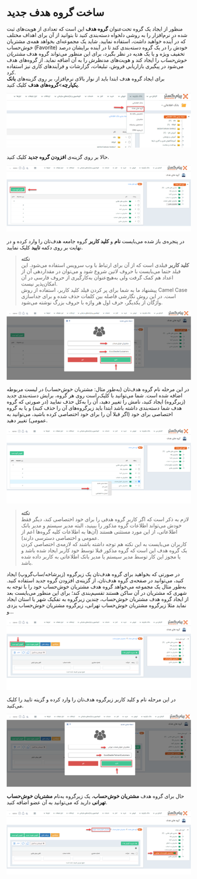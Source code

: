 # ساخت گروه هدف جدید
منظور از ایجاد یک گروه تحت‌عنوان **گروه هدف** این است که تعدادی از هویت‌های ثبت شده در نرم‌افزار را به روشی دلخواه دسته‌بندی کنید تا بتوانید از آن برای اهداف مختلف که در آینده خواهید داشت، استفاده نمایید. شاید یک مجموعه‌ای بخواهد همه‌ی مشتریان خوش‌حساب (Favorite) خودش را در یک گروه دسته‌بندی کند تا در آینده برایشان درصد تخفیف ویژه و یا یک هدیه‌ در نظر بگیرد، برای این منظور می‌تواند گروه هدف *مشتریان خوش‌حساب* را ایجاد کند و هویت‌های مدنظرش را به آن اضافه نماید. از گروه‌های هدف می‌شود در پیگیری بازاریابی فروش، تبلیغات، گزارشات و فرآیندهای کاری نیز استفاده کرد. <br>
‌برای ایجاد گروه هدف ابتدا باید از نوار بالای نرم‌افزار، بر روی گزینه‌‌های **بانک یکپارچه**>**گروه‌های هدف** کلیک کنید.<br>

![انتخاب گزینه‌ی گروه‌های هدف](../Images/SelectingTheOptionOfTargetGroups.png) 

حالا بر روی گزینه‌ی **افزودن گروه جدید** کلیک کنید.<br>

 ![ایجاد گروه هدف جدید](../Images/SelectTheOptionToAddaNewTargetGroup.png)

 در پنجره‌ی باز شده می‌بایست **نام** و **کلید کاربر** گروه جامعه هدف‌تان را وارد کرده و در نهایت بر روی دکمه **تایید** کلیک نمایید.<br>
 > **نکته**<br>
 > **کلید کاربر** فیلدی است که از آن برای ارتباط با وب سرویس استفاده می‌شود. این فیلد حتما می‌بایست با حروف لاتین شروع شود و می‌توان در مقداردهی آن از اعداد هم کمک گرفت ولی به‌هیچ‌عنوان به‌کارگیری از حروف فارسی در آن امکان‌پذیر نیست.<br>
 > پیشنهاد ما به شما برای پر کردن فیلد کلید کاربر، استفاده از روش Camel Case است. در این روش نگارشی فاصله بین کلمات حذف شده و برای جداسازی واژگان از یکدیگر، حرف اول هر واژه با حروف بزرگ نوشته می‌شود.

 ![تعریف نام گروه هدف جدید](../Images/NamingTheTargetGroup.png)

در این مرحله نام گروه هدف‌تان (به‌طور مثال: مشتریان خوش‌حساب) در لیست مربوطه اضافه شده است. شما می‌توانید با کلیک‌راست روی هر گروه، برایش دسته‌بندی جدید (زیرگروه) ایجاد کنید، نامش را تغییر دهید، آن را به‌کل حذف نمایید (در صورتی که گروه هدف شما دسته‌بندی داشته باشد ابتدا باید زیرگروه‌های آن را حذف کنید) و یا به گروه اختصاصی برای خود (اگر قبلا آن را برای خود اختصاصی کرده باشید، می‌توانید به عمومی) تغییر دهید.<br>

![گزینه‌های کلیک راست روی گروه هدف](../Images/RightClickOptionsOnTheTargetGroup.png)

> **نکته**<br>
>  لازم به ذکر است که اگر کاربر گروه هدفی را برای خود اختصاصی کند، دیگر فقط خودش می‌تواند اطلاعات گروه مذکور را ببینید، البته مدیر سیستم و مدیر بانک اطلاعاتی، از این مورد مستثنی هستند (آن‌ها به اطلاعات کلیه گروه‌ها اعم از عمومی و اختصاصی دسترسی دارند).<br>
> کاربران می‌بایست به این نکته هم توجه داشته باشند که لازمه‌ی اختصاصی کردن یک گروه هدف این است که گروه مذکور قبلا توسط خود کاربر ایجاد شده باشد و یا مجوز این کار توسط مدیر سیستم  یا مدیر بانک اطلاعاتی به کاربر داده شده باشد.<br>

در صورتی که بخواهید برای گروه هدف‌تان یک زیرگروه (زیرشاخه/ساب‌گروپ) ایجاد کنید، می‌توانید  در صفحه‌ی گروه هدف‌تان، از گزینه‌ی افزودن گروه جدید استفاده کنید. به‌طور مثال یک مجموعه می‌خواهد گروه هدف مشتریان خوش‌حساب خود را با توجه به شهری که مشتریان در آن ساکن هستند تقسیم‌بندی کند؛ برای این منظور می‌بایست بعد از ایجاد گروه هدف مشتریان خوش‌حساب، چندین زیرگروه به تفکیک شهر یا استان ایجاد نماید مثلا زیرگروه مشتریان خوش‌حساب تهرانی، زیرگروه مشتریان خوش‌حساب یزدی و...<br>

![ایجاد زیرگروه برای گروه هدف](../Images/CreateASubgroupForTheTargetGroup.png)

در این مرحله نام و کلید کاربر زیرگروه هدف‌تان را وارد کرده و گزینه تایید را کلیک می‌کنید.

![تعریف نام زیرگروه هدف جدید](../Images/DefineTheNameOfTheNewTargetSubgroup.png)

حال برای گروه هدف **مشتریان خوش‌حساب**، یک زیرگروه به‌نام **مشتریان خوش‌حساب تهرانی** دارید که می‌توانید به آن عضو اضافه کنید.

![اضافه شدن زیرگروه برای گروه هدف](../Images/AddedSubgroupForTargetGroup.png)


